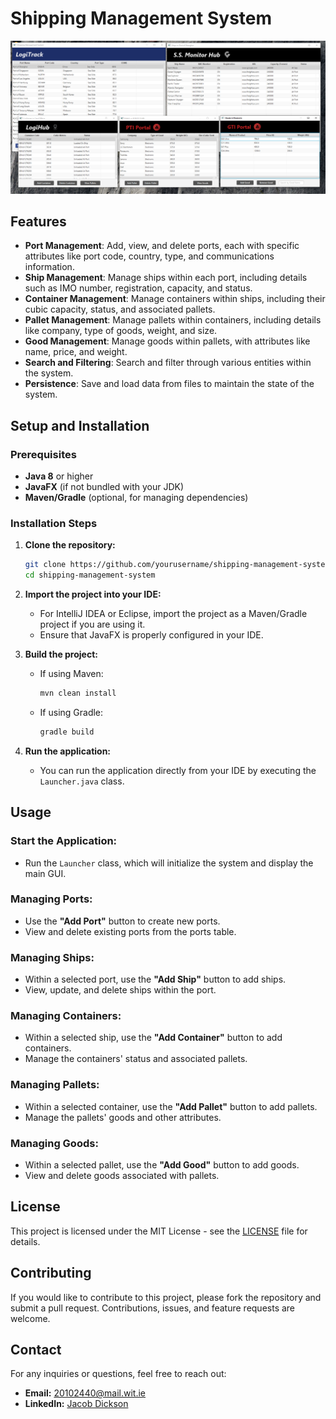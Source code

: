 # Shipping Management System


<img src="src/com/assignment1/ships/module/resource/images/logitrack.png" alt="Logitrack" width="800"/>



## Features

- **Port Management**: Add, view, and delete ports, each with specific attributes like port code, country, type, and communications information.
- **Ship Management**: Manage ships within each port, including details such as IMO number, registration, capacity, and status.
- **Container Management**: Manage containers within ships, including their cubic capacity, status, and associated pallets.
- **Pallet Management**: Manage pallets within containers, including details like company, type of goods, weight, and size.
- **Good Management**: Manage goods within pallets, with attributes like name, price, and weight.
- **Search and Filtering**: Search and filter through various entities within the system.
- **Persistence**: Save and load data from files to maintain the state of the system.

## Setup and Installation

### Prerequisites

- **Java 8** or higher
- **JavaFX** (if not bundled with your JDK)
- **Maven/Gradle** (optional, for managing dependencies)

### Installation Steps

1. **Clone the repository:**

    ```bash
    git clone https://github.com/yourusername/shipping-management-system.git
    cd shipping-management-system
    ```

2. **Import the project into your IDE:**

    - For IntelliJ IDEA or Eclipse, import the project as a Maven/Gradle project if you are using it.
    - Ensure that JavaFX is properly configured in your IDE.

3. **Build the project:**

    - If using Maven:

        ```bash
        mvn clean install
        ```

    - If using Gradle:

        ```bash
        gradle build
        ```

4. **Run the application:**

    - You can run the application directly from your IDE by executing the `Launcher.java` class.

## Usage

### Start the Application:

- Run the `Launcher` class, which will initialize the system and display the main GUI.

### Managing Ports:

- Use the **"Add Port"** button to create new ports.
- View and delete existing ports from the ports table.

### Managing Ships:

- Within a selected port, use the **"Add Ship"** button to add ships.
- View, update, and delete ships within the port.

### Managing Containers:

- Within a selected ship, use the **"Add Container"** button to add containers.
- Manage the containers' status and associated pallets.

### Managing Pallets:

- Within a selected container, use the **"Add Pallet"** button to add pallets.
- Manage the pallets' goods and other attributes.

### Managing Goods:

- Within a selected pallet, use the **"Add Good"** button to add goods.
- View and delete goods associated with pallets.


## License

This project is licensed under the MIT License - see the [LICENSE](LICENSE) file for details.

## Contributing

If you would like to contribute to this project, please fork the repository and submit a pull request. Contributions, issues, and feature requests are welcome.

## Contact

For any inquiries or questions, feel free to reach out:

- **Email:** 20102440@mail.wit.ie
- **LinkedIn:** [Jacob Dickson](https://www.linkedin.com/in/jacob-dickson1)

